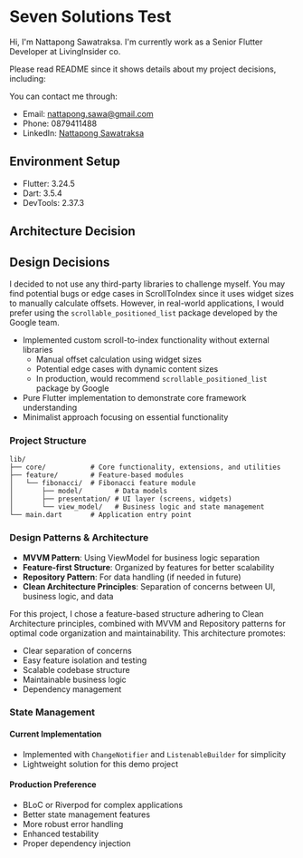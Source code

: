 # Seven Solutions Test

Hi, I'm Nattapong Sawatraksa.
I'm currently work as a Senior Flutter Developer at LivingInsider co.

Please read README since it shows details about my project decisions, including:

You can contact me through:
- Email: nattapong.sawa@gmail.com
- Phone: 0879411488
- LinkedIn: [Nattapong Sawatraksa](https://www.linkedin.com/in/nattapong-sawatraksa-139168191/)

## Environment Setup

- Flutter: 3.24.5
- Dart: 3.5.4
- DevTools: 2.37.3

## Architecture Decision

## Design Decisions


I decided to not use any third-party libraries to challenge myself. You may find potential bugs or edge cases in ScrollToIndex since it uses widget sizes to manually calculate offsets. However, in real-world applications, I would prefer using the `scrollable_positioned_list` package developed by the Google team.
- Implemented custom scroll-to-index functionality without external libraries
    - Manual offset calculation using widget sizes
    - Potential edge cases with dynamic content sizes
    - In production, would recommend `scrollable_positioned_list` package by Google
- Pure Flutter implementation to demonstrate core framework understanding
- Minimalist approach focusing on essential functionality

### Project Structure
```
lib/
├── core/           # Core functionality, extensions, and utilities
├── feature/        # Feature-based modules
│   └── fibonacci/  # Fibonacci feature module
│       ├── model/        # Data models
│       ├── presentation/ # UI layer (screens, widgets)
│       └── view_model/   # Business logic and state management
└── main.dart       # Application entry point
```

### Design Patterns & Architecture

- **MVVM Pattern**: Using ViewModel for business logic separation
- **Feature-first Structure**: Organized by features for better scalability
- **Repository Pattern**: For data handling (if needed in future)
- **Clean Architecture Principles**: Separation of concerns between UI, business logic, and data

For this project, I chose a feature-based structure adhering to Clean Architecture principles, combined with MVVM and Repository patterns for optimal code organization and maintainability. This architecture promotes:

- Clear separation of concerns
- Easy feature isolation and testing
- Scalable codebase structure
- Maintainable business logic
- Dependency management

### State Management
#### Current Implementation
- Implemented with `ChangeNotifier` and `ListenableBuilder` for simplicity
- Lightweight solution for this demo project

#### Production Preference
- BLoC or Riverpod for complex applications
- Better state management features
- More robust error handling
- Enhanced testability
- Proper dependency injection
